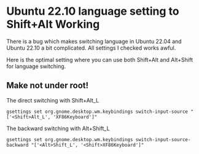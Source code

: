 # Ubuntu 22.10 language setting to Shift+Alt Working

There is a bug which makes switching language in Ubuntu 22.04 and Ubuntu 22.10 a bit complicated. All settings I checked works awful.

Here is the optimal setting where you can use both Shift+Alt and Alt+Shift for language switching.

## Make not under root! 
The direct switching with Shift+Alt_L

`gsettings set org.gnome.desktop.wm.keybindings switch-input-source "['<Shift>Alt_L', 'XF86Keyboard']"`

The backward switching with Alt+Shift_L

`gsettings set org.gnome.desktop.wm.keybindings switch-input-source-backward "['<Alt>Shift_L', '<Shift>XF86Keyboard']"`
